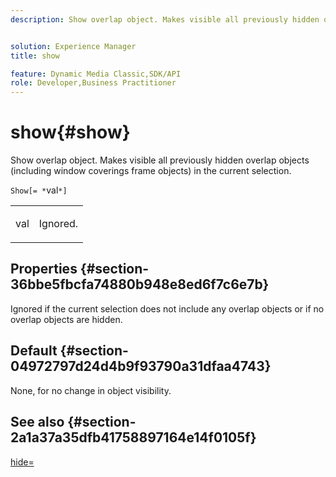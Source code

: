 ```yaml
---
description: Show overlap object. Makes visible all previously hidden overlap objects (including window coverings frame objects) in the current selection.


solution: Experience Manager
title: show

feature: Dynamic Media Classic,SDK/API
role: Developer,Business Practitioner
---
```


# show{#show}

Show overlap object. Makes visible all previously hidden overlap objects (including window coverings frame objects) in the current selection.

 `Show[= *`val`*]`

<table id="simpletable_88D25B9C8E0A47EF90C8ABEBDE777183"> 
 <tr class="strow"> 
  <td class="stentry"> <p><span class="varname"> val</span> </p> </td> 
  <td class="stentry"> <p>Ignored. </p></td> 
 </tr> 
</table>

## Properties {#section-36bbe5fbcfa74880b948e8ed6f7c6e7b}

Ignored if the current selection does not include any overlap objects or if no overlap objects are hidden.

## Default {#section-04972797d24d4b9f93790a31dfaa4743}

None, for no change in object visibility.

## See also {#section-2a1a37a35dfb41758897164e14f0105f}

[hide=](../../../../../ir-api/http-protocol/image-rendering-api-ref/c-ir-http-protocol-ref/c-ir-http-protocol-command-reference/r-ir-hide.md#reference-681b9782f90a45b18ed50292ab2c096c) 
